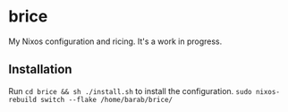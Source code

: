 # brice
My Nixos configuration and ricing. It's a work in progress.

## Installation
Run ```cd brice && sh ./install.sh``` to install the configuration.
```sudo nixos-rebuild switch --flake /home/barab/brice/```
